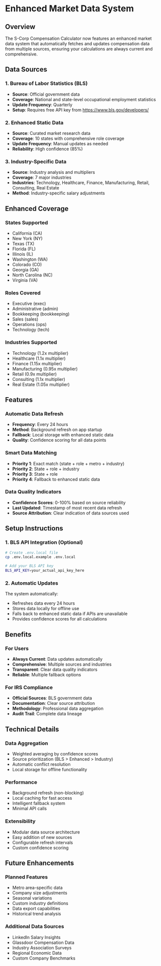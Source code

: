 # Enhanced Market Data System

## Overview
The S-Corp Compensation Calculator now features an enhanced market data system that automatically fetches and updates compensation data from multiple sources, ensuring your calculations are always current and comprehensive.

## Data Sources

### 1. Bureau of Labor Statistics (BLS)
- **Source**: Official government data
- **Coverage**: National and state-level occupational employment statistics
- **Update Frequency**: Quarterly
- **Setup**: Requires free API key from https://www.bls.gov/developers/

### 2. Enhanced Static Data
- **Source**: Curated market research data
- **Coverage**: 10 states with comprehensive role coverage
- **Update Frequency**: Manual updates as needed
- **Reliability**: High confidence (85%)

### 3. Industry-Specific Data
- **Source**: Industry analysis and multipliers
- **Coverage**: 7 major industries
- **Industries**: Technology, Healthcare, Finance, Manufacturing, Retail, Consulting, Real Estate
- **Method**: Industry-specific salary adjustments

## Enhanced Coverage

### States Supported
- California (CA)
- New York (NY)
- Texas (TX)
- Florida (FL)
- Illinois (IL)
- Washington (WA)
- Colorado (CO)
- Georgia (GA)
- North Carolina (NC)
- Virginia (VA)

### Roles Covered
- Executive (exec)
- Administrative (admin)
- Bookkeeping (bookkeeping)
- Sales (sales)
- Operations (ops)
- Technology (tech)

### Industries Supported
- Technology (1.2x multiplier)
- Healthcare (1.1x multiplier)
- Finance (1.15x multiplier)
- Manufacturing (0.95x multiplier)
- Retail (0.9x multiplier)
- Consulting (1.1x multiplier)
- Real Estate (1.05x multiplier)

## Features

### Automatic Data Refresh
- **Frequency**: Every 24 hours
- **Method**: Background refresh on app startup
- **Fallback**: Local storage with enhanced static data
- **Quality**: Confidence scoring for all data points

### Smart Data Matching
- **Priority 1**: Exact match (state + role + metro + industry)
- **Priority 2**: State + role + industry
- **Priority 3**: State + role
- **Priority 4**: Fallback to enhanced static data

### Data Quality Indicators
- **Confidence Scores**: 0-100% based on source reliability
- **Last Updated**: Timestamp of most recent data refresh
- **Source Attribution**: Clear indication of data sources used

## Setup Instructions

### 1. BLS API Integration (Optional)
```bash
# Create .env.local file
cp .env.local.example .env.local

# Add your BLS API key
BLS_API_KEY=your_actual_api_key_here
```

### 2. Automatic Updates
The system automatically:
- Refreshes data every 24 hours
- Stores data locally for offline use
- Falls back to enhanced static data if APIs are unavailable
- Provides confidence scores for all calculations

## Benefits

### For Users
- **Always Current**: Data updates automatically
- **Comprehensive**: Multiple sources and industries
- **Transparent**: Clear data quality indicators
- **Reliable**: Multiple fallback options

### For IRS Compliance
- **Official Sources**: BLS government data
- **Documentation**: Clear source attribution
- **Methodology**: Professional data aggregation
- **Audit Trail**: Complete data lineage

## Technical Details

### Data Aggregation
- Weighted averaging by confidence scores
- Source prioritization (BLS > Enhanced > Industry)
- Automatic conflict resolution
- Local storage for offline functionality

### Performance
- Background refresh (non-blocking)
- Local caching for fast access
- Intelligent fallback system
- Minimal API calls

### Extensibility
- Modular data source architecture
- Easy addition of new sources
- Configurable refresh intervals
- Custom confidence scoring

## Future Enhancements

### Planned Features
- Metro area-specific data
- Company size adjustments
- Seasonal variations
- Custom industry definitions
- Data export capabilities
- Historical trend analysis

### Additional Data Sources
- LinkedIn Salary Insights
- Glassdoor Compensation Data
- Industry Association Surveys
- Regional Economic Data
- Custom Company Benchmarks 